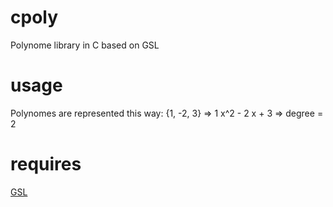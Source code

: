 # cpoly
Polynome library in C based on GSL

# usage
Polynomes are represented this way:
{1, -2, 3} => 1 x^2 - 2 x + 3 => degree = 2 

# requires
[GSL](https://www.gnu.org/software/gsl/)
